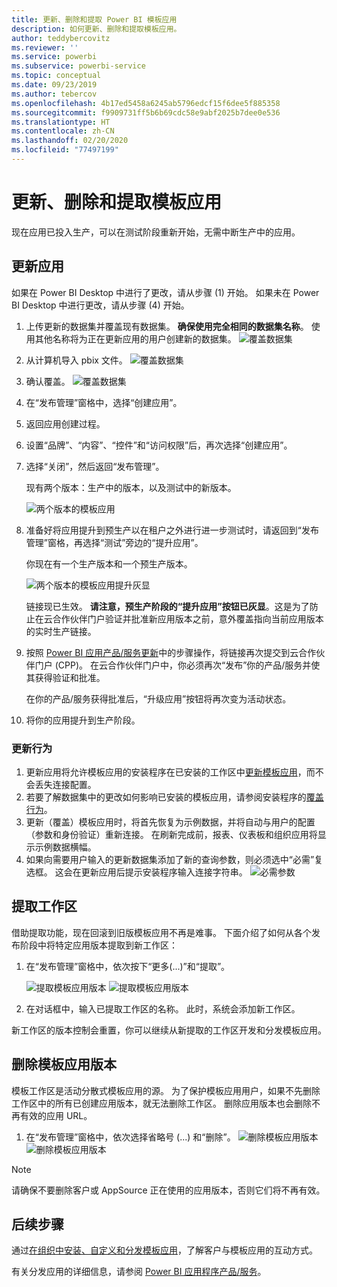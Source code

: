 ```yaml
---
title: 更新、删除和提取 Power BI 模板应用
description: 如何更新、删除和提取模板应用。
author: teddybercovitz
ms.reviewer: ''
ms.service: powerbi
ms.subservice: powerbi-service
ms.topic: conceptual
ms.date: 09/23/2019
ms.author: tebercov
ms.openlocfilehash: 4b17ed5458a6245ab5796edcf15f6dee5f885358
ms.sourcegitcommit: f9909731ff5b6b69cdc58e9abf2025b7dee0e536
ms.translationtype: HT
ms.contentlocale: zh-CN
ms.lasthandoff: 02/20/2020
ms.locfileid: "77497199"
---
```

# <a name="update-delete-and-extract-template-app"></a>更新、删除和提取模板应用

现在应用已投入生产，可以在测试阶段重新开始，无需中断生产中的应用。
## <a name="update-your-app"></a>更新应用

如果在 Power BI Desktop 中进行了更改，请从步骤 (1) 开始。 如果未在 Power BI Desktop 中进行更改，请从步骤 (4) 开始。

1. 上传更新的数据集并覆盖现有数据集。 **确保使用完全相同的数据集名称**。 使用其他名称将为正在更新应用的用户创建新的数据集。
![覆盖数据集](media/service-template-apps-update-extract-delete/power-bi-template-app-upload-dataset.png)
1. 从计算机导入 pbix 文件。
![覆盖数据集](media/service-template-apps-update-extract-delete/power-bi-template-app-upload-dataset2.png)
1. 确认覆盖。
![覆盖数据集](media/service-template-apps-update-extract-delete/power-bi-template-app-upload-dataset3.png)

1. 在“发布管理”窗格中，选择“创建应用”。
1. 返回应用创建过程。
1. 设置“品牌”、“内容”、“控件”和“访问权限”后，再次选择“创建应用”。
1. 选择“关闭”，然后返回“发布管理”。

   现有两个版本：生产中的版本，以及测试中的新版本。

    ![两个版本的模板应用](media/service-template-apps-update-extract-delete/power-bi-template-app-update1.png)

1. 准备好将应用提升到预生产以在租户之外进行进一步测试时，请返回到“发布管理”窗格，再选择“测试”旁边的“提升应用”。

   你现在有一个生产版本和一个预生产版本。

   ![两个版本的模板应用提升灰显](media/service-template-apps-update-extract-delete/power-bi-template-app-update2.png)

   链接现已生效。 **请注意，预生产阶段的“提升应用”按钮已灰显**。这是为了防止在云合作伙伴门户验证并批准新应用版本之前，意外覆盖指向当前应用版本的实时生产链接。

1. 按照 [Power BI 应用产品/服务更新](https://docs.microsoft.com/azure/marketplace/cloud-partner-portal/power-bi/cpp-update-existing-offer)中的步骤操作，将链接再次提交到云合作伙伴门户 (CPP)。 在云合作伙伴门户中，你必须再次“发布”你的产品/服务并使其获得验证和批准。

   在你的产品/服务获得批准后，“升级应用”按钮将再次变为活动状态。 
1. 将你的应用提升到生产阶段。
   
### <a name="update-behavior"></a>更新行为

1. 更新应用将允许模板应用的安装程序在已安装的工作区中[更新模板应用](service-template-apps-install-distribute.md#update-a-template-app)，而不会丢失连接配置。
1. 若要了解数据集中的更改如何影响已安装的模板应用，请参阅安装程序的[覆盖行为](service-template-apps-install-distribute.md#overwrite-behavior)。
1. 更新（覆盖）模板应用时，将首先恢复为示例数据，并将自动与用户的配置（参数和身份验证）重新连接。 在刷新完成前，报表、仪表板和组织应用将显示示例数据横幅。
1. 如果向需要用户输入的更新数据集添加了新的查询参数，则必须选中“必需”复选框。 这会在更新应用后提示安装程序输入连接字符串。
 ![必需参数](media/service-template-apps-update-extract-delete/power-bi-template-app-upload-dataset4.png)

## <a name="extract-workspace"></a>提取工作区
借助提取功能，现在回滚到旧版模板应用不再是难事。 下面介绍了如何从各个发布阶段中将特定应用版本提取到新工作区：

1. 在“发布管理”窗格中，依次按下“更多(...)”和“提取”。

    ![提取模板应用版本](media/service-template-apps-update-extract-delete/power-bi-template-app-extract.png) ![提取模板应用版本](media/service-template-apps-update-extract-delete/power-bi-template-app-extract-dialog.png)
2. 在对话框中，输入已提取工作区的名称。 此时，系统会添加新工作区。

新工作区的版本控制会重置，你可以继续从新提取的工作区开发和分发模板应用。

## <a name="delete-template-app-version"></a>删除模板应用版本
模板工作区是活动分散式模板应用的源。 为了保护模板应用用户，如果不先删除工作区中的所有已创建应用版本，就无法删除工作区。
删除应用版本也会删除不再有效的应用 URL。

1. 在“发布管理”窗格中，依次选择省略号 (...) 和“删除”。
 ![删除模板应用版本](media/service-template-apps-update-extract-delete/power-bi-template-app-delete.png)
 ![删除模板应用版本](media/service-template-apps-update-extract-delete/power-bi-template-app-delete-dialog.png)

>[!NOTE]
>请确保不要删除客户或 AppSource 正在使用的应用版本，否则它们将不再有效。

## <a name="next-steps"></a>后续步骤

通过[在组织中安装、自定义和分发模板应用](service-template-apps-install-distribute.md)，了解客户与模板应用的互动方式。

有关分发应用的详细信息，请参阅 [Power BI 应用程序产品/服务](https://docs.microsoft.com/azure/marketplace/cloud-partner-portal/power-bi/cpp-power-bi-offer)。
